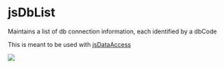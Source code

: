 # jsDbList
Maintains a list of db connection information, each identified by a dbCode

This is meant to be used with [jsDataAccess](https://github.com/gaelazzo/jsDataAccess "jsDataAccess")


![](https://travis-ci.org/gaelazzo/jsDbList.svg?branch=master)
